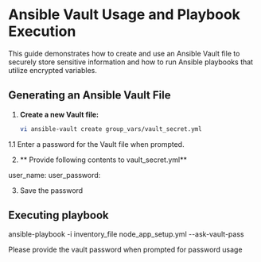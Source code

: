 # Ansible Vault Usage and Playbook Execution

This guide demonstrates how to create and use an Ansible Vault file to securely store sensitive information and how to run Ansible playbooks that utilize encrypted variables.

## Generating an Ansible Vault File

1. **Create a new Vault file:**

   ```bash
   vi ansible-vault create group_vars/vault_secret.yml

  1.1 Enter a password for the Vault file when prompted.

2.  ** Provide following contents to vault_secret.yml**

   user_name:
   user_password:

3. Save the password 

## Executing playbook 

ansible-playbook -i inventory_file node_app_setup.yml --ask-vault-pass

Please provide the vault password when prompted for password usage

